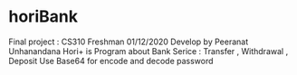 # horiBank
Final project : CS310
Freshman 01/12/2020
Develop by Peeranat Unhanandana 
Hori+ is Program about Bank 
Serice : Transfer , Withdrawal , Deposit 
Use Base64 for encode and decode password
